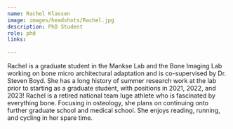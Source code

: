 ```yaml
---
name: Rachel Klassen
image: images/headshots/Rachel.jpg
description: PhD Student
role: phd
links:
  
---
```


Rachel is a graduate student in the Mankse Lab and the Bone Imaging Lab working on bone micro architectural adaptation and is co-supervised by Dr. Steven Boyd. She has a long history of summer research work at the lab prior to starting as a graduate student, with positions in 2021, 2022, and 2023!
Rachel is a retired national team luge athlete who is fascinated by everything bone. Focusing in osteology, she plans on continuing onto further graduate school and medical school. She enjoys reading, running, and cycling in her spare time. 
